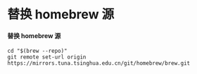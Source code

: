 # 替换 homebrew 源

#### 替换 homebrew 源 <a href="#ti-huan-homebrew-yuan" id="ti-huan-homebrew-yuan"></a>

```
cd "$(brew --repo)"
git remote set-url origin https://mirrors.tuna.tsinghua.edu.cn/git/homebrew/brew.git
```
